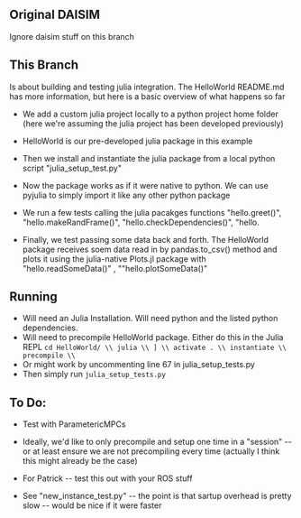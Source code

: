 ## Original DAISIM 

Ignore daisim stuff on this branch

## This Branch
Is about building and testing julia integration. The HelloWorld README.md has more information, but here is a basic overview of what happens so far
- We add a custom julia project locally to a python project home folder (here we're assuming the julia project has been developed previously)
- HelloWorld is our pre-developed julia package in this example
- Then we install and instantiate the julia package from a local python script "julia_setup_test.py" 
- Now the package works as if it were native to python. We can use pyjulia to simply import it like any other python package
- We run a few tests calling the julia pacakges functions "hello.greet()", "hello.makeRandFrame()", "hello.checkDependencies()", "hello.

- Finally, we test passing some data back and forth. The HelloWorld package receives soem data read in by pandas.to_csv() method and plots it using the julia-native Plots.jl package with "hello.readSomeData()" , ""hello.plotSomeData()"

## Running
- Will need an Julia Installation. Will need python and the listed python dependencies.
- Will need to precompile HelloWorld package. Either do this in the Julia REPL
`
   cd HelloWorld/ \\
   julia \\
   ] \\
   activate . \\
   instantiate \\
   precompile \\
`  
- Or might work by uncommenting line 67 in julia_setup_tests.py
- Then simply run 
   ` julia_setup_tests.py `

## To Do:
- Test with ParametericMPCs
- Ideally, we'd like to only precompile and setup one time in a "session" -- or at least ensure we are not precompiling every time (actually I think this might already be the case)
- For Patrick -- test this out with your ROS stuff 

- See  "new_instance_test.py"  -- the point is that sartup overhead is pretty slow -- would be nice if it were faster